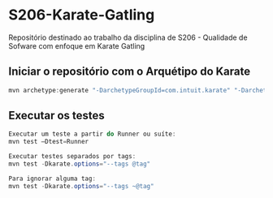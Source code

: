 # S206-Karate-Gatling
Repositório destinado ao trabalho da disciplina de S206 - Qualidade de Sofware com enfoque em Karate Gatling

## Iniciar o repositório com o Arquétipo do Karate
```powershell
mvn archetype:generate "-DarchetypeGroupId=com.intuit.karate" "-DarchetypeArtifactId=karate-archetype" "-DarchetypeVersion=1.0.1" "-DgroupId=poke-api" "-DartifactId=poke-api"
```

## Executar os testes
```powershell
Executar um teste a partir do Runner ou suíte:
mvn test –Dtest=Runner

Executar testes separados por tags:
mvn test -Dkarate.options="--tags @tag"

Para ignorar alguma tag:
mvn test -Dkarate.options="--tags ~@tag" 
```
